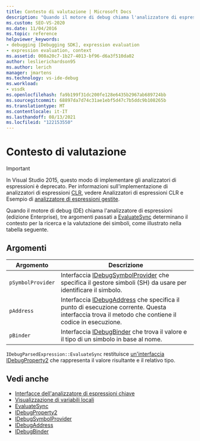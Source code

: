 ```yaml
---
title: Contesto di valutazione | Microsoft Docs
description: "Quando il motore di debug chiama l'analizzatore di espressioni, gli argomenti determinano il contesto per la ricerca e la valutazione dei simboli: pSymbolProvider, pAddress e pBinder."
ms.custom: SEO-VS-2020
ms.date: 11/04/2016
ms.topic: reference
helpviewer_keywords:
- debugging [Debugging SDK], expression evaluation
- expression evaluation, context
ms.assetid: 008a20c7-1b27-4013-bf96-d6a3f510da02
author: leslierichardson95
ms.author: lerich
manager: jmartens
ms.technology: vs-ide-debug
ms.workload:
- vssdk
ms.openlocfilehash: fa9b199f31dc200fe128e6435b2967ab689724bb
ms.sourcegitcommit: 68897da7d74c31ae1ebf5d47c7b5ddc9b108265b
ms.translationtype: MT
ms.contentlocale: it-IT
ms.lasthandoff: 08/13/2021
ms.locfileid: "122153550"
---
```

# <a name="evaluation-context"></a>Contesto di valutazione
> [!IMPORTANT]
> In Visual Studio 2015, questo modo di implementare gli analizzatori di espressioni è deprecato. Per informazioni sull'implementazione di analizzatori di espressioni [CLR,](https://github.com/Microsoft/ConcordExtensibilitySamples/wiki/CLR-Expression-Evaluators) vedere Analizzatori di espressioni CLR e Esempio di [analizzatore di espressioni gestite](https://github.com/Microsoft/ConcordExtensibilitySamples/wiki/Managed-Expression-Evaluator-Sample).

 Quando il motore di debug (DE) chiama l'analizzatore di espressioni (edizione Enterprise), tre argomenti passati a [EvaluateSync](../../extensibility/debugger/reference/idebugparsedexpression-evaluatesync.md) determinano il contesto per la ricerca e la valutazione dei simboli, come illustrato nella tabella seguente.

## <a name="arguments"></a>Argomenti

|Argomento|Descrizione|
|--------------|-----------------|
|`pSymbolProvider`|Interfaccia [IDebugSymbolProvider](../../extensibility/debugger/reference/idebugsymbolprovider.md) che specifica il gestore simboli (SH) da usare per identificare il simbolo.|
|`pAddress`|Interfaccia [IDebugAddress](../../extensibility/debugger/reference/idebugaddress.md) che specifica il punto di esecuzione corrente. Questa interfaccia trova il metodo che contiene il codice in esecuzione.|
|`pBinder`|Interfaccia [IDebugBinder](../../extensibility/debugger/reference/idebugbinder.md) che trova il valore e il tipo di un simbolo in base al nome.|

 `IDebugParsedExpression::EvaluateSync` restituisce [un'interfaccia IDebugProperty2](../../extensibility/debugger/reference/idebugproperty2.md) che rappresenta il valore risultante e il relativo tipo.

## <a name="see-also"></a>Vedi anche
- [Interfacce dell'analizzatore di espressioni chiave](../../extensibility/debugger/key-expression-evaluator-interfaces.md)
- [Visualizzazione di variabili locali](../../extensibility/debugger/displaying-locals.md)
- [EvaluateSync](../../extensibility/debugger/reference/idebugparsedexpression-evaluatesync.md)
- [IDebugProperty2](../../extensibility/debugger/reference/idebugproperty2.md)
- [IDebugSymbolProvider](../../extensibility/debugger/reference/idebugsymbolprovider.md)
- [IDebugAddress](../../extensibility/debugger/reference/idebugaddress.md)
- [IDebugBinder](../../extensibility/debugger/reference/idebugbinder.md)

